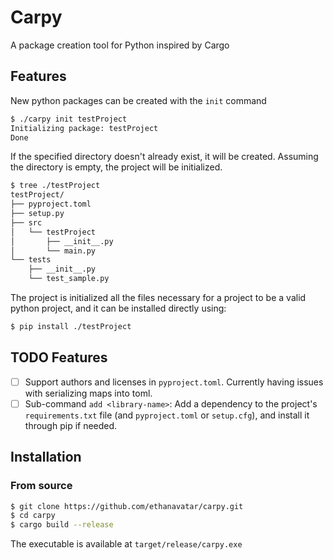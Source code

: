 # Carpy

A package creation tool for Python inspired by Cargo

## Features

New python packages can be created with the `init` command

```bash
$ ./carpy init testProject
Initializing package: testProject
Done
```

If the specified directory doesn't already exist, it will be created. Assuming the directory is empty, the project will be initialized.

```bash
$ tree ./testProject
testProject/
├── pyproject.toml
├── setup.py
├── src
│   └── testProject
│       ├── __init__.py
│       └── main.py
└── tests
    ├── __init__.py
    └── test_sample.py
```

The project is initialized all the files necessary for a project to be a valid python project, and it can be installed directly using:

```bash
$ pip install ./testProject
```

## TODO Features

- [ ] Support authors and licenses in `pyproject.toml`. Currently having issues with serializing maps into toml.
- [ ] Sub-command `add <library-name>`: Add a dependency to the project's `requirements.txt` file (and `pyproject.toml` or `setup.cfg`), and install it through pip if needed.

## Installation

### From source

```bash
$ git clone https://github.com/ethanavatar/carpy.git
$ cd carpy
$ cargo build --release
```

The executable is available at `target/release/carpy.exe`
